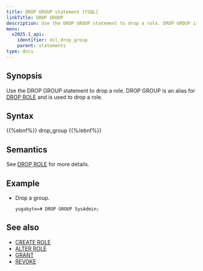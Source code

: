```yaml
---
title: DROP GROUP statement [YSQL]
linkTitle: DROP GROUP
description: Use the DROP GROUP statement to drop a role. DROP GROUP is an alias for DROP ROLE and is used to drop a role.
menu:
  v2025.1_api:
    identifier: dcl_drop_group
    parent: statements
type: docs
---
```


## Synopsis

Use the DROP GROUP statement to drop a role. DROP GROUP is an alias for [DROP ROLE](../dcl_drop_role) and is used to drop a role.

## Syntax

{{%ebnf%}}
  drop_group
{{%/ebnf%}}

## Semantics

See [DROP ROLE](../dcl_drop_role) for more details.

## Example

- Drop a group.

  ```plpgsql
  yugabyte=# DROP GROUP SysAdmin;
  ```

## See also

- [CREATE ROLE](../dcl_create_role)
- [ALTER ROLE](../dcl_alter_role)
- [GRANT](../dcl_grant)
- [REVOKE](../dcl_revoke)
